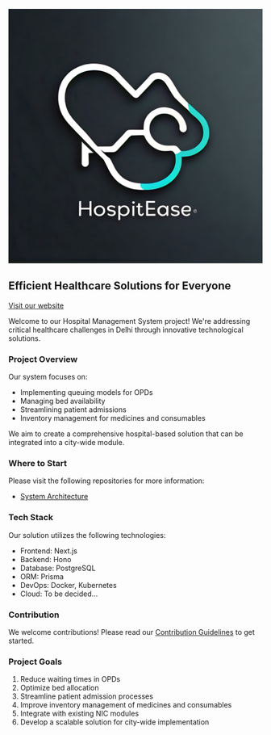 ![HospitEase](https://github.com/HospitEase/.github/blob/main/profile/hospital_management_banner.jpeg)

## Efficient Healthcare Solutions for Everyone
<a href="https://github.com/SmoggyOwO" style="display: flex; align-items: center;">Visit our website</a>

Welcome to our Hospital Management System project! We're addressing critical healthcare challenges in Delhi through innovative technological solutions.

### Project Overview
Our system focuses on:
- Implementing queuing models for OPDs
- Managing bed availability
- Streamlining patient admissions
- Inventory management for medicines and consumables

We aim to create a comprehensive hospital-based solution that can be integrated into a city-wide module.

### Where to Start
Please visit the following repositories for more information:
- [System Architecture](https://github.com/HospitEase/system-architecture)

### Tech Stack
Our solution utilizes the following technologies:
- Frontend: Next.js
- Backend: Hono
- Database: PostgreSQL
- ORM: Prisma
- DevOps: Docker, Kubernetes
- Cloud: To be decided...

### Contribution
We welcome contributions! Please read our [Contribution Guidelines](https://github.com/HospitEase/contributing) to get started.

### Project Goals
1. Reduce waiting times in OPDs
2. Optimize bed allocation
3. Streamline patient admission processes
4. Improve inventory management of medicines and consumables
5. Integrate with existing NIC modules
6. Develop a scalable solution for city-wide implementation
